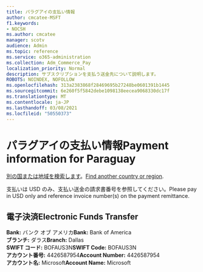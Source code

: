 ```yaml
---
title: パラグアイの支払い情報
author: cmcatee-MSFT
f1.keywords:
- NOCSH
ms.author: cmcatee
manager: scotv
audience: Admin
ms.topic: reference
ms.service: o365-administration
ms.collection: Adm_Commerce_Pay
localization_priority: Normal
description: サブスクリプションを支払う送金先について説明します。
ROBOTS: NOINDEX, NOFOLLOW
ms.openlocfilehash: 313a2383868f28469695b27248be0601391b1445
ms.sourcegitcommit: 6e260f5f5842debe1098138eecea9068330dc17f
ms.translationtype: MT
ms.contentlocale: ja-JP
ms.lasthandoff: 03/08/2021
ms.locfileid: "50550373"
---
```

# <a name="payment-information-for-paraguay"></a><span data-ttu-id="7b50b-103">パラグアイの支払い情報</span><span class="sxs-lookup"><span data-stu-id="7b50b-103">Payment information for Paraguay</span></span>

<span data-ttu-id="7b50b-104">[別の国または地域を検索します](../billing-and-payments/pay-for-your-subscription.md)。</span><span class="sxs-lookup"><span data-stu-id="7b50b-104">[Find another country or region](../billing-and-payments/pay-for-your-subscription.md).</span></span>

<span data-ttu-id="7b50b-105">支払いは USD のみ、支払い送金の請求書番号を参照してください。</span><span class="sxs-lookup"><span data-stu-id="7b50b-105">Please pay in USD only and reference invoice number(s) on the payment remittance.</span></span>

## <a name="electronic-funds-transfer"></a><span data-ttu-id="7b50b-106">電子決済</span><span class="sxs-lookup"><span data-stu-id="7b50b-106">Electronic Funds Transfer</span></span>

<span data-ttu-id="7b50b-107">**Bank:** バンク オブ アメリカ</span><span class="sxs-lookup"><span data-stu-id="7b50b-107">**Bank:** Bank of America</span></span>  
<span data-ttu-id="7b50b-108">**ブランチ:** ダラス</span><span class="sxs-lookup"><span data-stu-id="7b50b-108">**Branch:** Dallas</span></span>  
<span data-ttu-id="7b50b-109">**SWIFT コード:** BOFAUS3N</span><span class="sxs-lookup"><span data-stu-id="7b50b-109">**SWIFT Code:** BOFAUS3N</span></span>  
<span data-ttu-id="7b50b-110">**アカウント番号:** 4426587954</span><span class="sxs-lookup"><span data-stu-id="7b50b-110">**Account Number:** 4426587954</span></span>  
<span data-ttu-id="7b50b-111">**アカウント名:** Microsoft</span><span class="sxs-lookup"><span data-stu-id="7b50b-111">**Account Name:** Microsoft</span></span>  